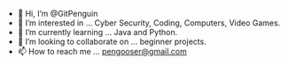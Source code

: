 - 👋 Hi, I’m @GitPenguin
- 👀 I’m interested in ... Cyber Security, Coding, Computers, Video Games.
- 🌱 I’m currently learning ... Java and Python.
- 💞️ I’m looking to collaborate on ... beginner projects.
- 📫 How to reach me ... pengooser@gmail.com

<!---
GitPenguin/GitPenguin is a ✨ special ✨ repository because its `README.md` (this file) appears on your GitHub profile.
You can click the Preview link to take a look at your changes.
--->
